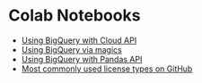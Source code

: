 # Colab Notebooks
- [Using BigQuery with Cloud API](https://github.com/connected-bsamadi/colab-notebooks/blob/master/Using_BigQuery_with_Cloud_API.ipynb)
- [Using BigQuery via magics](https://github.com/connected-bsamadi/colab-notebooks/blob/master/Using_BigQuery_via_magics.ipynb)
- [Using BigQuery with Pandas API](https://github.com/connected-bsamadi/colab-notebooks/blob/master/Using_BigQuery_with_Pandas_API.ipynb)
- [Most commonly used license types on GitHub](https://github.com/connected-bsamadi/colab-notebooks/blob/master/Most_Commonly_Used_License_Types_on_GitHub.ipynb)

